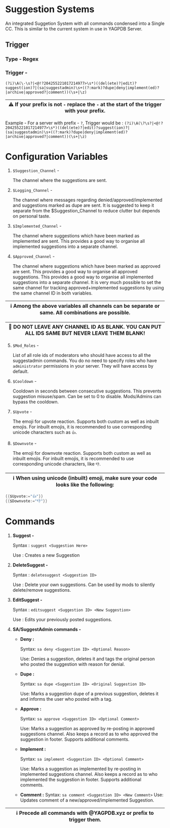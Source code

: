 # Suggestion Systems

An integrated Suggetion System with all commands condensed into a Single CC. This is similar to the current system in use in YAGPDB Server.

## Trigger

### Type - Regex

### Trigger -

    (?i)\A(\-\s?|<@!?204255221017214977>\s*)((del(ete)?|edit)?suggest(ion)?|(sa|suggestadmin)\s+((?:mark)?dupe|deny|implement(ed)?|archive|approved?|comment))(\s+|\z)

| ⚠ If your prefix is not `-` replace the `-` at the start of the trigger with your prefix. |
| --- |

Example - For a server with prefix - `?`, Trigger would be : `(?i)\A(\?\s?|<@!?204255221017214977>\s*)((del(ete)?|edit)?suggest(ion)?|(sa|suggestadmin)\s+((?:mark)?dupe|deny|implement(ed)?|archive|approved?|comment))(\s+|\z)`

# Configuration Variables

1. `$Suggestion_Channel` -

   The channel where the suggestions are sent.

2. `$Logging_Channel` -

   The channel where messages regarding denied/approved/implemented and suggestions marked as dupe are sent. It is suggested to keep it separate from the $Suggestion_Channel to reduce clutter but depends on personal taste.

3. `$Implemented_Channel` -

   The channel where suggestions which have been marked as implemented are sent. This provides a good way to organise all implemented suggestions into a separate channel.

4. `$Approved_Channel` -

   The channel where suggestions which have been marked as approved are sent. This provides a good way to organise all approved suggestions. This provides a good way to organise all implemented suggestions into a separate channel. It is very much possible to set the same channel for tracking approved+implemented suggestions by using the same channel ID in both variables.

| ℹ Among the **above** variables all channels can be separate or same. All combinations are possible. |
| --- |

| 🛑 DO NOT LEAVE ANY CHANNEL ID AS BLANK. YOU CAN PUT ALL IDS SAME BUT NEVER LEAVE THEM BLANK! |
| --- |

5. `$Mod_Roles` -

   List of all role ids of moderators who should have access to all the suggestadmin commands. You do no need to specify roles who have `administrator` permissions in your server. They will have access by default.

6. `$Cooldown` -

   Cooldown in seconds between consecutive suggestions. This prevents suggestion misuse/spam. Can be set to 0 to disable. Mods/Admins can bypass the cooldown.

7. `$Upvote` -

   The emoji for upvote reaction. Supports both custom as well as inbuilt emojis. For inbuilt emojis, it is recommended to use corresponding unicode characters such as `👍`.

8. `$Downvote` -

   The emoji for downvote reaction. Supports both custom as well as inbuilt emojis. For inbuilt emojis, it is recommended to use corresponding unicode characters, like `👎`.

| ℹ When using unicode (inbuilt) emoji, make sure your code looks like the following: |
| --- |

```go
{{$Upvote:="👍"}}
{{$Downvote:="👎"}}
```

# Commands

1.  **Suggest -**

    Syntax : `suggest <Suggestion Here>`

    Use : Creates a new Suggestion

2.  **DeleteSuggest -**

    Syntax : `deletesuggest <Suggestion ID>`

    Use : Delete your own suggestions. Can be used by mods to silently delete/remove suggestions.

3.  **EditSuggest -**

    Syntax : `editsuggest <Suggestion ID> <New Suggestion>`

    Use : Edits your previously posted suggestions.

4.  **SA/SuggestAdmin commands -**

    - **Deny :**

      Syntax: `sa deny <Suggestion ID> <Optional Reason>`

      Use: Denies a suggestion, deletes it and tags the original person who posted the suggestion with reason for denial.

    - **Dupe :**

      Syntax: `sa dupe <Suggestion ID> <Original Suggestion ID>`

      Use: Marks a suggestion dupe of a previous suggestion, deletes it and informs the user who posted with a tag.

    - **Approve :**

      Syntax: `sa approve <Suggestion ID> <Optional Comment>`

      Use: Marks a suggestion as approved by re-posting in approved suggestions channel. Also keeps a record as to who approved the suggestion in footer. Supports additional comments.

    - **Implement :**

      Syntax: `sa implement <Suggestion ID> <Optional Comment>`

      Use: Marks a suggestion as implemented by re-posting in implemented suggestions channel. Also keeps a record as to who implemented the suggestion in footer. Supports additional comments.

    - **Comment :**
      Syntax: `sa comment <Suggestion ID> <New Comment>`
      Use: Updates comment of a new/approved/implemented Suggestion.

| ℹ Precede all commands with @YAGPDB.xyz or prefix to trigger them. |
| --- |
